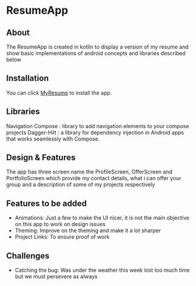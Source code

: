 ﻿# ResumeApp
## About

The ResumeApp is created in kotlin to display a version of my resume and show basic implementations of android concepts and libraries described below

## Installation

You can click [MyResume](https://pip.pypa.io/en/stable/) to install the app.

## Libraries

Navigation Compose : library to add navigation elements to your compose projects
Dagger-Hilt : a library for  dependency injection in Android apps that works seamlessly with Compose.

## Design & Features

The app has three screen name the ProfileScreen, OfferScreen and PortfolioScreen which provide my contact details, what i can offer your group and a description of some of my projects respectively

## Features to be added

- Animations: Just a few to make the UI nicer, it is not the main objective on this app to work on design issues
- Theming: Improve on the theming and make it a lot sharper
- Project Links: To ensure proof of work

## Challenges

- Catching the bug: Was under the weather this week lost too much time but we must persevere as always
